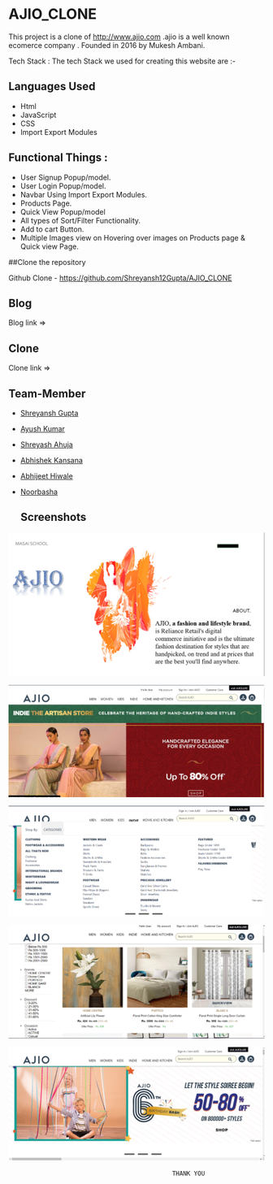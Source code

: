 # AJIO_CLONE

This project is a clone of http://www.ajio.com .ajio is a well known ecomerce company . Founded in 2016 by Mukesh Ambani.

Tech Stack : The tech Stack we used for creating this website are :-

## Languages Used

- Html
- JavaScript
- CSS
- Import Export Modules

## Functional Things :

- User Signup Popup/model.
- User Login Popup/model.
- Navbar Using Import Export Modules.
- Products Page.
- Quick View Popup/model
- All types of Sort/Filter Functionality.
- Add to cart Button.
- Multiple Images view on Hovering over images on Products page & Quick view Page.

##Clone the repository

Github Clone - https://github.com/Shreyansh12Gupta/AJIO_CLONE

## Blog

Blog  link =>

## Clone

Clone link =>

## Team-Member

- [Shreyansh Gupta](https://github.com/Shreyansh12Gupta)
- [Ayush Kumar](https://github.com/ayush7271)
- [Shreyash Ahuja](https://github.com/loki0925)
- [Abhishek Kansana](https://github.com/AbhiKansana)
- [Abhijeet Hiwale](https://github.com/Abhii-07)
- [Noorbasha](https://github.com/snoorbasha50)

  ## Screenshots

![App Screenshot](./readimages/Screenshot%201.png)

![App Screenshot](./readimages/Screenshot2%20.png)

![App Screenshot](./readimages/Screenshot%203.png)

![App Screenshot](./readimages/Screenshot4%20.png)

![App Screenshot](./readimages/Screenshot%205.png)


                                                 THANK YOU
